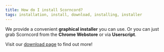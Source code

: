 ```yaml
---
title: How do I install Scorncord?
tags: installation, install, download, installing, installer
---
```


We provide a convenient **graphical installer** you can use. Or you can just grab Scorncord from the **Chrome Webstore** or via **Userscript**.

Visit our [download page](/download) to find out more!
